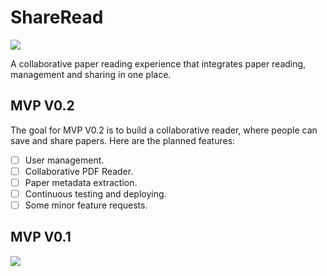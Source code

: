 # ShareRead 

<img src='https://travis-ci.com/strin/sharead.svg?token=1QXsyhqe3sEcnJSezGLL&branch=mvp0.2'></img>

A collaborative paper reading experience that integrates paper reading, management and sharing in one place. 

## MVP V0.2

The goal for MVP V0.2 is to build a collaborative reader, where people can save and share papers. Here are the planned features:

* [ ] User management. 
* [ ] Collaborative PDF Reader.
* [ ] Paper metadata extraction.
* [ ] Continuous testing and deploying.
* [ ] Some minor feature requests.

## MVP V0.1
<img src="http://g.recordit.co/fYNJiDDQqu.gif"></img>

